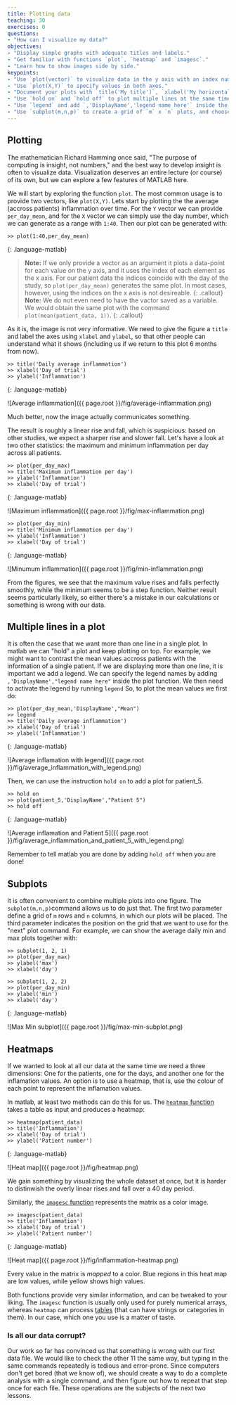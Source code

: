 ```yaml
---
title: Plotting data
teaching: 30
exercises: 0
questions:
- "How can I visualize my data?"
objectives:
- "Display simple graphs with adequate titles and labels."
- "Get familiar with functions `plot`, `heatmap` and `imagesc`."
- "Learn how to show images side by side."
keypoints:
- "Use `plot(vector)` to visualize data in the y axis with an index number in the x axis."
- "Use `plot(X,Y)` to specify values in both axes."
- "Document your plots with `title('My title')`, `xlabel('My horizontal label')` and `ylabel('My vertical label')`."
- "Use `hold on` and `hold off` to plot multiple lines at the same time."
- "Use `legend` and add `,'DisplayName','legend name here'` inside the plot function to add a legend."
- "Use `subplot(m,n,p)` to create a grid of `m` x `n` plots, and choose a position `p` for a plot."
---
```




## Plotting
The mathematician Richard Hamming once said,
"The purpose of computing is insight, not numbers," and the best
way to develop insight is often to visualize data. Visualization
deserves an entire lecture (or course) of its own, but we can
explore a few features of MATLAB here.

We will start by exploring the function `plot`.
The most common usage is to provide two vectors, like `plot(X,Y)`.
Lets start by plotting the the average (accross patients) inflammation over time.
For the `Y` vector we can provide `per_day_mean`,
and for the `X` vector we can simply use the day number,
which we can generate as a range with `1:40`.
Then our plot can be generated with:
```
>> plot(1:40,per_day_mean)
```
{: .language-matlab}
> **Note:** If we only provide a vector as an argument it plots a data-point for each value on the y axis,
and it uses the index of each element as the x axis.
> For our patient data the indices coincide with the day of the study,
> so `plot(per_day_mean)` generates the same plot.
> In most cases, however, using the indices on the x axis is not desireable.
{: .callout}
> **Note:** We do not even need to have the vactor saved as a variable.
> We would obtain the same plot with the command `plot(mean(patient_data, 1))`.
{: .callout}

As it is, the image is not very informative.
We need to give the figure a `title` and label the axes using `xlabel` and `ylabel`,
so that other people can understand what it shows
(including us if we return to this plot 6 months from now).
```
>> title('Daily average inflammation')
>> xlabel('Day of trial')
>> ylabel('Inflammation')
```
{: .language-matlab}

![Average inflammation]({{ page.root }}/fig/average-inflammation.png)

Much better, now the image actually communicates something.

The result is roughly a linear rise and fall, which is suspicious:
based on other studies, we expect a sharper rise and slower fall.
Let's have a look at two other statistics: the maximum and minimum
inflammation per day across all patients.
```
>> plot(per_day_max)
>> title('Maximum inflammation per day')
>> ylabel('Inflammation')
>> xlabel('Day of trial')
```
{: .language-matlab}

![Maximum inflammation]({{ page.root }}/fig/max-inflammation.png)

```
>> plot(per_day_min)
>> title('Minimum inflammation per day')
>> ylabel('Inflammation')
>> xlabel('Day of trial')
```
{: .language-matlab}

![Minumum inflammation]({{ page.root }}/fig/min-inflammation.png)

From the figures, we see that the maximum value rises and falls perfectly
smoothly, while the minimum seems to be a step function. Neither result
seems particularly likely, so either there's a mistake in our
calculations or something is wrong with our data.

## Multiple lines in a plot

It is often the case that we want more than one line in a single plot.
In matlab we can "hold" a plot and keep plotting on top.
For example, we might want to contrast the mean values accross patients
with the information of a single patient.
If we are displaying more than one line, it is important we add a legend.
We can specify the legend names by adding `,'DisplayName',"legend name here"`
inside the plot function. We then need to activate the legend by running `legend`
So, to plot the mean values we first do:
```
>> plot(per_day_mean,'DisplayName',"Mean")
>> legend
>> title('Daily average inflammation')
>> xlabel('Day of trial')
>> ylabel('Inflammation')
```
{: .language-matlab}

![Average inflamation with legend]({{ page.root }}/fig/average_inflammation_with_legend.png)

Then, we can use the instruction `hold on` to add a plot for patient_5.
```
>> hold on
>> plot(patient_5,'DisplayName',"Patient 5")
>> hold off
```
{: .language-matlab}

![Average inflamation and Patient 5]({{ page.root }}/fig/average_inflammation_and_patient_5_with_legend.png)

Remember to tell matlab you are done by adding `hold off` when you are done!


## Subplots

It is often convenient to combine multiple plots into one figure.
The `subplot(m,n,p)`command allows us to do just that.
The first two parameter define a grid of `m` rows and `n` columns,
in which our plots will be placed.
The third parameter indicates the position on the grid that we want to use for the "next" plot command.
For example, we can show the average daily min and max plots together with:
```
>> subplot(1, 2, 1)
>> plot(per_day_max)
>> ylabel('max')
>> xlabel('day')

>> subplot(1, 2, 2)
>> plot(per_day_min)
>> ylabel('min')
>> xlabel('day')
```
{: .language-matlab}

![Max Min subplot]({{ page.root }}/fig/max-min-subplot.png)



## Heatmaps

If we wanted to look at all our data at the same time we need a three dimensions:
One for the patients, one for the days, and another one for the inflamation values.
An option is to use a heatmap, that is, use the colour of each point to represent the inflamation values.

In matlab, at least two methods can do this for us. 
The [`heatmap` function](https://uk.mathworks.com/help/matlab/ref/heatmap.html)
takes a table as input and produces a heatmap:
```
>> heatmap(patient_data)
>> title('Inflammation')
>> xlabel('Day of trial')
>> ylabel('Patient number')
```
{: .language-matlab}

![Heat map]({{ page.root }}/fig/heatmap.png)

We gain something by visualizing the whole dataset at once,
but it is harder to distinwish the overly linear rises and fall over a 40 day period.

Similarly, the [`imagesc` function](https://uk.mathworks.com/help/matlab/ref/imagesc.html)
represents the matrix as a color image. 
```
>> imagesc(patient_data)
>> title('Inflammation')
>> xlabel('Day of trial')
>> ylabel('Patient number')
```
{: .language-matlab}

![Heat map]({{ page.root }}/fig/inflammation-heatmap.png)

Every value in the matrix is *mapped* to a color. 
Blue regions in this heat map are low values, while yellow shows high values.

Both functions provide very similar information, and can be tweaked to your liking.
The `imagesc` function is usually only used for purely numerical arrays,
whereas `heatmap` can process [tables](https://uk.mathworks.com/help/matlab/ref/table.html)
(that can have strings or categories in them).
In our case, which one you use is a matter of taste.

### Is all our data corrupt?
Our work so far has convinced us that something is wrong with our
first data file. We would like to check the other 11 the same way,
but typing in the same commands repeatedly is tedious and error-prone.
Since computers don't get bored (that we know of), we should create a
way to do a complete analysis with a single command, and then figure out
how to repeat that step once for each file. These operations are the
subjects of the next two lessons.
